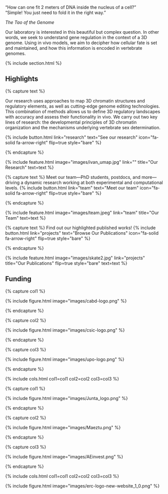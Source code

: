 ---
---
<div class="tao-quote-container">
    <p class="tao-quote">
        “How can one fit 2 meters of DNA inside the nucleus of a cell?” <br>
        <span class="tao-highlight">“Simple! You just need to fold it in the right way.”</span> <br>
    </p>
    <em class="tao-signature">The Tao of the Genome</em>
</div>



Our laboratory is interested in this beautiful but complex question. In other words, we seek to understand gene regulation in the context of a 3D genome. Using in vivo models, we aim to decipher how cellular fate is set and maintained, and how this information is encoded in vertebrate genomes.

{% include section.html %}

## Highlights

{% capture text %}

Our research uses approaches to map 3D chromatin structures and regulatory elements, as well as cutting-edge genome editing technologies. This combination of methods allows us to define 3D regulatory landscapes with accuracy and assess their functionality in vivo. We carry out two key lines of research: the developmental principles of 3D chromatin organization and the mechanisms underlying vertebrate sex determination.

{%
  include button.html
  link="research"
  text="See our research"
  icon="fa-solid fa-arrow-right"
  flip=true
  style="bare"
%}

{% endcapture %}

{%
  include feature.html
  image="images/ivan_umap.jpg"
  link=""
  title="Our Research"
  text=text
%}

{% capture text %}
Meet our team—PhD students, postdocs, and more—driving a dynamic research working at both experimental and computational levels.
{%
  include button.html
  link="team"
  text="Meet our team"
  icon="fa-solid fa-arrow-right"
  flip=true
  style="bare"
%}

{% endcapture %}

{%
  include feature.html
  image="images/team.jpeg"
  link="team"
  title="Our Team"
  text=text
%}

{% capture text %}
Find out our highlighted published works!
{%
  include button.html
  link="projects"
  text="Browse Our Publications"
  icon="fa-solid fa-arrow-right"
  flip=true
  style="bare"
%}

{% endcapture %}

{%
  include feature.html
  image="images/skate2.jpg"
  link="projects"
  title="Our Publications"
  flip=true
  style="bare"
  text=text
%}

## Funding

{% capture col1 %}

{%
  include figure.html
  image="images/cabd-logo.png"
%}

{% endcapture %}

{% capture col2 %}

{%
  include figure.html
  image="images/csic-logo.png"
%}

{% endcapture %}

{% capture col3 %}

{%
  include figure.html
  image="images/upo-logo.png"
%}

{% endcapture %}

{% include cols.html col1=col1 col2=col2 col3=col3 %}

{% capture col1 %}

{%
  include figure.html
  image="images/Junta_logo.png"
%}

{% endcapture %}

{% capture col2 %}

{%
  include figure.html
  image="images/Maeztu.png"
%}

{% endcapture %}

{% capture col3 %}

{%
  include figure.html
  image="images/AEinvest.png"
%}

{% endcapture %}

{% include cols.html col1=col1 col2=col2 col3=col3 %}

{%
  include figure.html
  image="images/erc-logo-new-website_1_0.png"
%}
